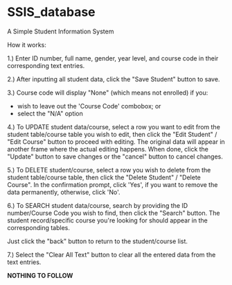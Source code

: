 # SSIS_database
A Simple Student Information System

How it works:

1.) Enter ID number, full name, gender, year level, and course code in their corresponding text entries.

2.) After inputting all student data, click the "Save Student" button to save.

3.) Course code will display "None" (which means not enrolled) if you:
- wish to leave out the 'Course Code' combobox; or
- select the "N/A" option 

4.) To UPDATE student data/course, select a row you want to edit from the student table/course table you wish to edit, then click the "Edit Student" / "Edit Course" button to proceed with editing. The original data will appear in another frame where the actual editing happens. When done, click the "Update" button to save changes or the "cancel" button to cancel changes.

5.) To DELETE student/course, select a row you wish to delete from the student table/course table, then click the "Delete Student" / "Delete Course". In the confirmation prompt, click 'Yes', if you want to remove the data permanently, otherwise, click 'No'.

6.) To SEARCH student data/course, search by providing the ID number/Course Code you wish to find, then click the "Search" button. The student record/specific course you're looking for should appear in the corresponding tables. 

Just click the "back" button to return to the student/course list.

7.) Select the "Clear All Text" button to clear all the entered data from the text entries.

**NOTHING TO FOLLOW**

